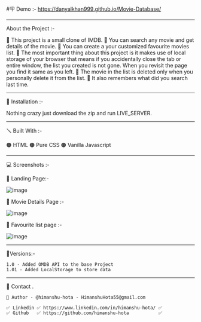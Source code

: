 #🪧 Demo :- https://danyalkhan999.github.io/Movie-Database/

------------------------------------------------------------------------------------------------------------------------------------------------------

About the Project :- 
  
  🔴 This project is a small clone of IMDB.
  🔴 You can search any movie and get details of the movie.
  🔴 You can create a your customized favourite movies list.
  🔴 The most important thing about this project is it makes use of local storage of your browser that means if you accidentally close the tab or entire 
      window, the list you created is not gone. When you revisit the page you find it same as you left.
  🔴 The movie in the list is deleted only when you personally delete it from the list.
  🔴 It also remembers what did you search last time.
 
------------------------------------------------------------------------------------------------------------------------------------------------------

📐 Installation :-
  
  Nothing crazy just download the zip and run LIVE_SERVER.

------------------------------------------------------------------------------------------------------------------------------------------------------

🪛 Built With :-

  🟠 HTML
  🟠 Pure CSS
  🟠 Vanilla Javascript

------------------------------------------------------------------------------------------------------------------------------------------------------
💻 Screenshots :-  
  
   🔴 Landing Page:-
   
   ![image](https://scontent.fixr3-4.fna.fbcdn.net/v/t39.30808-6/340127061_519011137060632_1302792673238601584_n.jpg?_nc_cat=106&ccb=1-7&_nc_sid=730e14&_nc_ohc=QeN5LUeSeX4AX8pPAFD&_nc_ht=scontent.fixr3-4.fna&oh=00_AfAfmErTWH9g8bbKQ3QkLle3vWeRvhUyb48SQOJRT3KG7g&oe=6433E96D)

   🔴 Movie Details Page :-
  
   ![image](https://scontent.fixr3-4.fna.fbcdn.net/v/t39.30808-6/340113304_610100057362440_2866837228446269973_n.jpg?_nc_cat=109&ccb=1-7&_nc_sid=730e14&_nc_ohc=ukLWQH8XziMAX82B9v9&_nc_ht=scontent.fixr3-4.fna&oh=00_AfC0whApYitbR12kLyYv4XMiSNUT5GLov7Srn1ow7B4EDQ&oe=6433F7BE)

   🔴 Favourite list page :-
  
   ![image](https://scontent.fixr3-3.fna.fbcdn.net/v/t39.30808-6/340008272_232356439299017_7775920679939047766_n.jpg?stp=dst-jpg_p960x960&_nc_cat=102&ccb=1-7&_nc_sid=730e14&_nc_ohc=tv1myWsNAOsAX_jGCeC&_nc_ht=scontent.fixr3-3.fna&oh=00_AfA0yFpnMAyEn9ySM4um-SHVxrEeABZkJapooWvgfTsuYA&oe=64350199)


  ------------------------------------------------------------------------------------------------------------------------------------------------------
  
  🚦Versions:-
  
    1.0 - Added OMDB API to the base Project
    1.01 - Added LocalStorage to store data
  
  ------------------------------------------------------------------------------------------------------------------------------------------------------
  
 🙎 Contact .

    🔗 Author - @himanshu-hota - HimanshuHota55@gmail.com

    ✅ Linkedin ✅ https://www.linkedin.com/in/himanshu-hota/ ✅
    ✅ Github   ✅ https://github.com/himanshu-hota           ✅
